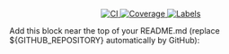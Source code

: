 <!-- Badges -->
<p align="center">
  <a href="https://github.com/${GITHUB_REPOSITORY}/actions/workflows/ci.yml">
    <img alt="CI" src="https://img.shields.io/github/actions/workflow/status/${GITHUB_REPOSITORY}/ci.yml?branch=main&label=CI&logo=github">
  </a>
  <a href="#">
    <img alt="Coverage" src="https://img.shields.io/badge/coverage-diff%20gate-blue">
  </a>
  <a href="https://github.com/${GITHUB_REPOSITORY}/labels">
    <img alt="Labels" src="https://img.shields.io/badge/PR%20labels-auto-green">
  </a>
</p>

Add this block near the top of your README.md (replace ${GITHUB_REPOSITORY} automatically by GitHub):
